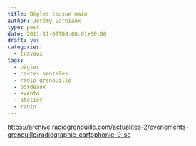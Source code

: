 ```yaml
---
title: Bègles cousue main
author: Jérémy Garniaux
type: post
date: 2011-11-09T08:00:01+00:00
draft: yes
categories:
  - travaux
tags:
  - bègles
  - cartes mentales
  - radio grenouille
  - bordeaux
  - evento
  - atelier
  - radio
---
```


https://archive.radiogrenouille.com/actualites-2/evenements-grenouille/radiographie-cartophonie-9-se
